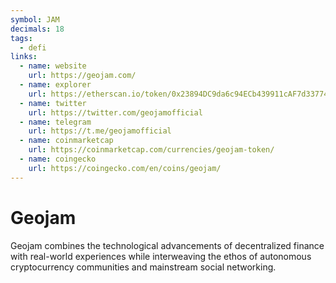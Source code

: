 ```yaml
---
symbol: JAM
decimals: 18
tags:
  - defi
links:
  - name: website
    url: https://geojam.com/
  - name: explorer
    url: https://etherscan.io/token/0x23894DC9da6c94ECb439911cAF7d337746575A72
  - name: twitter
    url: https://twitter.com/geojamofficial
  - name: telegram
    url: https://t.me/geojamofficial
  - name: coinmarketcap
    url: https://coinmarketcap.com/currencies/geojam-token/
  - name: coingecko
    url: https://coingecko.com/en/coins/geojam/
---
```


# Geojam

Geojam combines the technological advancements of decentralized finance with real-world experiences while interweaving the ethos of autonomous cryptocurrency communities and mainstream social networking.

